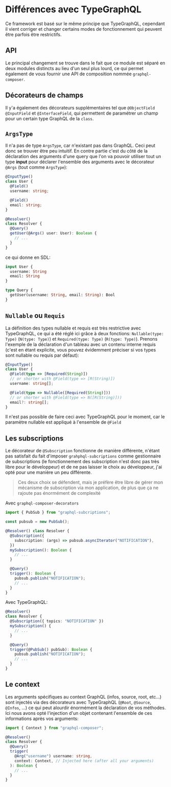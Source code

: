 # Différences avec TypeGraphQL
Ce framework est basé sur le même principe que TypeGraphQL, cependant il vient corriger et changer certains modes de fonctionnement qui peuvent être parfois être restrictifs.

## API
Le principal changement se trouve dans le fait que ce module est séparé en deux modules distincts au lieu d'un seul plus lourd, ce qui permet également de vous fournir une API de composition nommée `graphql-composer`.  

## Décorateurs de champs
Il y'a également des décorateurs supplémentaires tel que `@ObjectField` `@InputField` et `@InterfaceField`, qui permettent de paramétrer un champ pour un certain type GraphQL de la `class`.  

## `ArgsType`
Il n'a pas de type `ArgsType`, car n'existant pas dans GraphQL. Ceci peut donc se trouver être peu intuitif. En contre partie c'est du côté de la déclaration des arguments d'une query que l'on va pouvoir utiliser tout un type **input** pour déclarer l'ensemble des arguments avec le décorateur `@Args` (tout comme `ArgsType`):
```ts
@InputType()
class User {
  @Field()
  username: string;

  @Field()
  email: string;
}

@Resolver()
class Resolver {
  @Query()
  getUser(@Args() user: User): Boolean {
    // ...
  }
}
```

ce qui donne en SDL:
```graphql
input User {
  username: String
  email: String
}

type Query {
  getUser(username: String, email: String): Bool
}
```

## `Nullable` ou `Requis`
La définition des types nullable et requis est très restrictive avec TypeGraphQL, ce qui a été réglé ici grâce à deux fonctions: `Nullable(type: Type)` (`N(type: Type)`) et `Required(type: Type)` (`R(type: Type)`).
Prenons l'exemple de la déclaration d'un tableau avec un contenu interne requis (c'est en étant explicite, vous pouvez évidemment préciser si vos types sont nullable ou requis par défaut):
```ts
@InputType()
class User {
  @Field(type => [Required(String)])
  // or shorter with @Field(type => [R(String)])
  username: string[];

  @Field(type => Nullable([Required(String)]))
  // or shorter with @Field(type => N([R(String)]))
  email?: string[];
}
```
Il n'est pas possible de faire ceci avec TypeGraphQL pour le moment, car le paramètre nullable est appliqué à l'ensemble de `@Field`

## Les subscriptions
Le décorateur de `@Subscription` fonctionne de manière différente, n'étant pas satisfait du fait d'imposer `grahphql-subcriptions` comme gestionnaire de subscriptions (le fonctionnement des subscription n'est donc pas très libre pour le développeur) et de ne pas laisser le choix au développeur, j'ai opté pour une manière un peu différente.
>Ces deux choix se défendent, mais je préfère être libre de gérer mon mécanisme de subscription via mon application, de plus que ça ne rajoute pas énormément de complexité

Avec `graphql-composer-decorators`
```ts
import { PubSub } from "graphql-subcriptions";

const pubsub = new PubSub();

@Resolver() class Resolver {
  @Subscription({
    subscription: (args) => pubsub.asyncIterator("NOTIFICATION"),
  })
  mySubscription(): Boolean {
    // ...
  }

  @Query()
  trigger(): Boolean {
    pubsub.publish("NOTIFICATION");
    // ...
  }
}
```

Avec TypeGraphQL:
```ts
@Resolver()
class Resolver {
  @Subscription({ topics: "NOTIFICATION" })
  mySubscription() {
    // ...
  }

  @Query()
  trigger(@PubSub() pubSub): Boolean {
    pubsub.publish("NOTIFICATION");
    // ...
  }
}
```

## Le context
Les arguments spécifiques au context GraphQL (infos, source, root, etc...) sont injectés via des décorateurs avec TypeGraphQL (`@Root`, `@Source`, `@Infos`, ...) ce qui peut alourdir énormément la déclaration de vos méthodes. Ici nous avons opté l'injection d'un objet contenant l'ensemble de ces informations après vos arguments:
```ts
import { Context } from "graphql-composer";

@Resolver()
class Resolver {
  @Query()
  trigger(
    @Arg("username") username: string,
    context: Context, // Injected here (after all your arguments)   
  ): Boolean {
    // ...
  }
}
```
